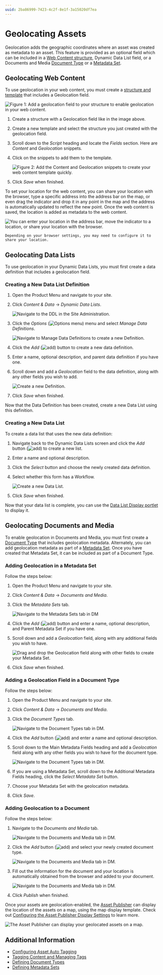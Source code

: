 ```yaml
---
uuid: 2ba86999-7423-4c2f-8e1f-3a15020df7ea
---
```

# Geolocating Assets

Geolocation adds the geographic coordinates where an asset was created as metadata to an asset. This feature is provided as an optional field which can be included in a [Web Content structure](../web-content/web-content-structures/understanding-web-content-structures.md), Dynamic Data List field, or a Documents and Media [Document Type](../documents-and-media/uploading-and-managing/managing-metadata/defining-document-types.md) or a [Metadata Set](../documents-and-media/uploading-and-managing/managing-metadata/defining-metadata-sets.md).

## Geolocating Web Content

To use geolocation in your web content, you must create a [structure and template](../web-content/web-content-structures/understanding-web-content-structures.md) that includes a Geolocation field.

![Figure 1: Add a geolocation field to your structure to enable geolocation in your web content.](./geolocating-assets/images/01.png)

1. Create a structure with a Geolocation field like in the image above.
1. Create a new template and select the structure you just created with the geolocation field.
1. Scroll down to the _Script_ heading and locate the _Fields_ section. Here are _Content_ and _Geolocation_ snippets.
1. Click on the snippets to add them to the template.

    ![Figure 2: Add the Content and Geolocation snippets to create your web content template quickly.](./geolocating-assets/images/02.png)

1. Click _Save_ when finished.

To set your location for the web content, you can share your location with the browser, type a specific address into the address bar on the map, or even drag the indicator and drop it in any point in the map and the address is automatically updated to reflect the new point. Once the web content is saved, the location is added as metadata to the web content.

![You can enter your location in the address bar, move the indicator to a location, or share your location with the browser.](./geolocating-assets/images/15.png)

```{note}
Depending on your browser settings, you may need to configure it to share your location.
```

## Geolocating Data Lists

To use geolocation in your Dynamic Data Lists, you must first create a data definition that includes a geolocation field.

### Creating a New Data List Definition

1. Open the Product Menu and navigate to your site.
1. Click _Content & Data_ &rarr; _Dynamic Data Lists_.

    ![Navigate to the DDL in the Site Administration.](./geolocating-assets/images/03.png)

1. Click the _Options_ (![Options menu](../../images/icon-options.png)) menu and select _Manage Data Definitions_.

    ![Navigate to Manage Data Definitions to create a new Definition.](./geolocating-assets/images/04.png)

1. Click the _Add_ (![add](../../images/icon-add.png)) button to create a new data definition.
1. Enter a name, optional description, and parent data definition if you have one.
1. Scroll down and add a *Geolocation* field to the data definition, along with any other fields you wish to add.

    ![Create a new Definition.](./geolocating-assets/images/05.png)

1. Click _Save_ when finished.

Now that the Data Definition has been created, create a new Data List using this definition.

### Creating a New Data List

To create a data list that uses the new data definition:

1. Navigate back to the Dynamic Data Lists screen and click the _Add_ button (![add](../../images/icon-add.png)) to create a new list.
1. Enter a name and optional description.
1. Click the _Select_ button and choose the newly created data definition.
1. Select whether this form has a Workflow.

    ![Create a new Data List.](./geolocating-assets/images/06.png)

1. Click _Save_ when finished.

Now that your data list is complete, you can use the [Data List Display portlet](../../process-automation/forms/dynamic-data-lists/getting-started-with-dynamic-data-lists.md) to display it.

## Geolocating Documents and Media

To enable geolocation in Documents and Media, you must first create a [Document Type](../documents-and-media/uploading-and-managing/managing-metadata/defining-document-types.md) that includes geolocation metadata. Alternately, you can add geolocation metadata as part of a [Metadata Set](../documents-and-media/uploading-and-managing/managing-metadata/defining-metadata-sets.md). Once you have created that Metadata Set, it can be included as part of a Document Type.

### Adding Geolocation in a Metadata Set

Follow the steps below:

1. Open the Product Menu and navigate to your site.
1. Click _Content & Data_ &rarr; _Documents and Media_.
1. Click the _Metadata Sets_ tab.

    ![Navigate to the Metadata Sets tab in DM](./geolocating-assets/images/07.png)

1. Click the _Add_ (![add](../../images/icon-add.png)) button and enter a name, optional description, and Parent Metadata Set if you have one.
1. Scroll down and add a *Geolocation* field, along with any additional fields you wish to have.

    ![Drag and drop the Geolocation field along with other fields to create your Metadata Set.](./geolocating-assets/images/08.png)

1. Click _Save_ when finished.

### Adding a Geolocation Field in a Document Type

Follow the steps below:

1. Open the Product Menu and navigate to your site.
1. Click _Content & Data_ &rarr; _Documents and Media_.
1. Click the _Document Types_ tab.

    ![Navigate to the Document Types tab in DM.](./geolocating-assets/images/09.png)

1. Click the _Add_ button (![add](../../images/icon-add.png)) and enter a name and optional description.
1. Scroll down to the Main Metadata Fields heading and add a _Geolocation_ field along with any other fields you wish to have for the document type.

    ![Navigate to the Document Types tab in DM.](./geolocating-assets/images/10.png)

1. If you are using a Metadata Set, scroll down to the Additional Metadata Fields heading, click the _Select Metadata Set_ button.
1. Choose your Metadata Set with the geolocation metadata.
1. Click  *Save*.

### Adding Geolocation to a Document

Follow the steps below:

1. Navigate to the _Documents and Media_ tab.

    ![Navigate to the Documents and Media tab in DM.](./geolocating-assets/images/11.png)

1. Click the _Add_ button (![add](../../images/icon-add.png)) and select your newly created document type.

   ![Navigate to the Documents and Media tab in DM.](./geolocating-assets/images/12.png)

1. Fill out the information for the document and your location is automatically obtained from the browser and added to your document.

    ![Navigate to the Documents and Media tab in DM.](./geolocating-assets/images/13.png)

1. Click _Publish_ when finished.

Once your assets are geolocation-enabled, the [Asset Publisher](../../site-building/displaying-content/using-the-asset-publisher-widget/displaying-assets-using-the-asset-publisher-widget.md) can display the location of the assets on a map, using the map display template. Check out [Configuring the Asset Publisher Display Settings](../../site-building/displaying-content/using-the-asset-publisher-widget/configuring-asset-publisher-display-settings.md) to learn more.

![The Asset Publisher can display your geolocated assets on a map.](./geolocating-assets/images/14.png)

## Additional Information

* [Configuring Asset Auto Tagging](./auto-tagging/configuring-asset-auto-tagging.md)
* [Tagging Content and Managing Tags](./tagging-content-and-managing-tags.md)
* [Defining Document Types](../documents-and-media/uploading-and-managing/managing-metadata/defining-document-types.md)
* [Defining Metadata Sets](../documents-and-media/uploading-and-managing/managing-metadata/defining-metadata-sets.md)
